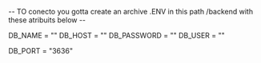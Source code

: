 -- TO conecto you gotta create an archive .ENV in this path /backend with these atribuits below --

DB_NAME = ""
DB_HOST = ""
DB_PASSWORD = ""
DB_USER = ""

DB_PORT = "3636"
